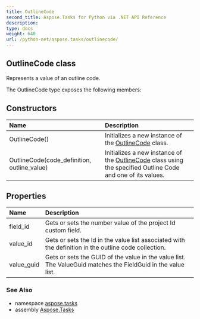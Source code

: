 ```yaml
---
title: OutlineCode
second_title: Aspose.Tasks for Python via .NET API Reference
description: 
type: docs
weight: 640
url: /python-net/aspose.tasks/outlinecode/
---
```


## OutlineCode class

Represents a value of an outline code.

The OutlineCode type exposes the following members:
## Constructors
| Name | Description |
| :- | :- |
|OutlineCode()|Initializes a new instance of the [OutlineCode](/tasks/python-net/aspose.tasks/outlinecode/) class.|
|OutlineCode(code_definition, outline_value)|Initializes a new instance of the [OutlineCode](/tasks/python-net/aspose.tasks/outlinecode/) class using the specified Outline Code and one of its values.|
## Properties
| Name | Description |
| :- | :- |
|field_id|Gets or sets the number value of the project Id custom field.|
|value_id|Gets or sets the Id in the value list associated with the definition in the outline code collection.|
|value_guid|Gets or sets the GUID of the value in the value list. The ValueGuid matches the FieldGuid in the value list.|

### See Also

* namespace [aspose.tasks](/tasks/python-net/aspose.tasks/)
* assembly [Aspose.Tasks](/tasks/python-net/)

